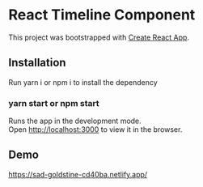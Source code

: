 # React Timeline Component

This project was bootstrapped with [Create React App](https://github.com/facebook/create-react-app).

## Installation

Run yarn i or npm i to install the dependency

### yarn start or npm start

Runs the app in the development mode.\
Open [http://localhost:3000](http://localhost:3000) to view it in the browser.


## Demo

https://sad-goldstine-cd40ba.netlify.app/
